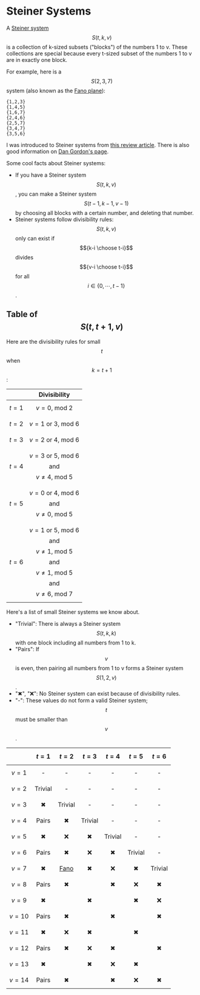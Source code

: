 # Steiner Systems

A [Steiner system](https://en.wikipedia.org/wiki/Steiner_system) $$S(t,k,v)$$ is a collection of k-sized subsets ("blocks") of the numbers 1 to v. These collections are special because every t-sized subset of the numbers 1 to v are in exactly one block.

For example, here is a $$S(2,3,7)$$ system (also known as the [Fano plane](https://en.wikipedia.org/wiki/Fano_plane)):
```
{1,2,3}
{1,4,5}
{1,6,7}
{2,4,6}
{2,5,7}
{3,4,7}
{3,5,6}
```

I was introduced to Steiner systems from [this review article](https://dl.acm.org/doi/10.1145/66443.66446). There is also good information on [Dan Gordon's page](https://www.dmgordon.org/steiner/).

Some cool facts about Steiner systems:
* If you have a Steiner system $$S(t,k,v)$$, you can make a Steiner system $$S(t-1, k-1, v-1)$$ by choosing all blocks with a certain number, and deleting that number.
* Steiner systems follow divisibility rules: $$S(t,k,v)$$ only can exist if $${k-i \choose t-i}$$ divides $${v-i \choose t-i}$$ for all $$i \in \{0,\cdots,t-1\}$$.

## Table of $$S(t, t+1, v)$$

Here are the divisibility rules for small $$t$$ when $$k = t+1$$:

|         |                         Divisibility                         |
| :-----: | :----------------------------------------------------------: |
| $$t=1$$ |                   $$v = 0\text{, mod }2$$                    |
| $$t=2$$ |            $$v = 1\text{ or } 3 \text{, mod }6$$             |
| $$t=3$$ |            $$v = 2\text{ or } 4 \text{, mod }6$$             |
| $$t=4$$ | $$v = 3\text{ or } 5 \text{, mod }6$$ and $$v \ne 4\text{, mod } 5$$ |
| $$t=5$$ | $$v = 0\text{ or } 4 \text{, mod }6$$ and $$v \ne 0\text{, mod } 5$$ |
| $$t=6$$ | $$v = 1\text{ or } 5 \text{, mod }6$$ and $$v \ne 1\text{, mod } 5$$ and $$v \ne 1\text{, mod } 5$$ and $$v \ne 6\text{, mod 7}$$ |

Here's a list of small Steiner systems we know about.

* "Trivial": There is always a Steiner system $$S(t,k,k)$$ with one block including all numbers from 1 to k.
* "Pairs": If $$v$$ is even, then pairing all numbers from 1 to v forms a Steiner system $$S(1, 2, v)$$.
* "✖", "❌": No Steiner system can exist because of divisibility rules.
* "-":  These values do not form a valid Steiner system; $$t$$ must be smaller than $$v$$.

|     | $$t=1$$ | $$t=2$$ | $$t=3$$ | $$t=4$$ | $$t=5$$ | $$t=6$$ |
|:---:|:---:|:---:|:---:|:---:|:---:|:---:|
| $$v=1$$ |  -  |  -  |  -  |  -  |  -  |  -  |
| $$v=2$$ |  Trivial  |  -  |  -  |  -  |  -  |  -  |
| $$v=3$$ |  ✖  |  Trivial  |  -  |  -  |  -  |  -  |
| $$v=4$$ |  Pairs  |  ✖  |  Trivial  |  -  |  -  |  -  |
| $$v=5$$ |  ✖  |  ❌  | ✖ |  Trivial  |  -  |  -  |
| $$v=6$$ |  Pairs  |  ✖  | ❌ | ✖ |  Trivial  |  -  |
| $$v=7$$ |  ✖  |  [Fano](https://en.wikipedia.org/wiki/Fano_plane)  | ✖ | ❌ | ✖ |  Trivial  |
| $$v=8$$ |  Pairs  |  ✖  |     | ✖ | ❌ | ✖ |
| $$v=9$$ |  ✖  |    | ✖ |     | ✖ | ❌ |
| $$v=10$$|  Pairs  |  ✖  |     | ✖ |     | ✖ |
| $$v=11$$|  ✖  |  ❌  | ✖ |     | ✖ |     |
| $$v=12$$|  Pairs  |  ✖  | ❌ | ✖ |     | ✖ |
| $$v=13$$|  ✖  |     | ✖ | ❌ |    ✖    |     |
| $$v=14$$|  Pairs  |  ✖  |     | ✖ | ❌ | ✖ |
